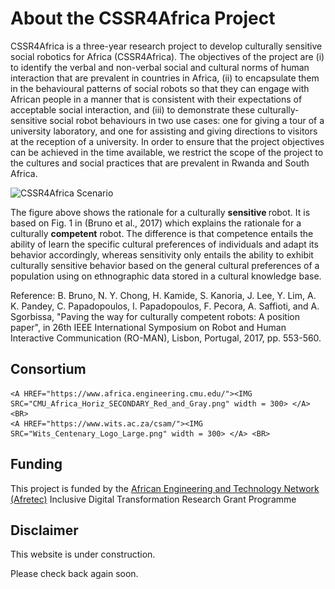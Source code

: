 # About the CSSR4Africa Project

 CSSR4Africa is a three-year research project to develop culturally sensitive social robotics for Africa (CSSR4Africa). The objectives of the project are
  (i) to identify the verbal and non-verbal social and cultural norms of human interaction that are prevalent in countries in Africa,
    (ii) to encapsulate them in the behavioural patterns of social robots so that they  can engage with African people in a manner that is consistent with their expectations of acceptable social interaction, and
    (iii) to demonstrate these culturally-sensitive social robot behaviours in two use cases: one for giving a tour of a university laboratory, and one for assisting and giving directions to visitors at the reception of a university.
    In order to ensure that the project objectives can be achieved in the time available, we restrict the scope of the project to the cultures and social practices that are prevalent in Rwanda and South Africa.
    
![CSSR4Africa Scenario](/images/CSSR_Scenario.png)

 The figure above shows the rationale for a culturally <strong> sensitive </strong> robot. It is based on Fig. 1 in (Bruno et al., 2017) which explains the rationale for a culturally <strong>competent</strong> robot. The difference is  that competence entails the ability of learn the specific cultural preferences of individuals and adapt its behavior accordingly, whereas sensitivity only entails the ability to exhibit culturally sensitive behavior based on the general cultural preferences of a population using on ethnographic data stored in a cultural knowledge base.
 
 Reference: B. Bruno, N. Y. Chong, H. Kamide, S. Kanoria, J. Lee, Y. Lim, A. K. Pandey, C. Papadopoulos, I. Papadopoulos, F. Pecora, A. Saffioti, and A. Sgorbissa, "Paving the way for culturally competent robots: A position paper", in 26th IEEE International Symposium on Robot and Human Interactive Communication (RO-MAN), Lisbon, Portugal, 2017, pp. 553-560.
    
  ## Consortium
    <A HREF="https://www.africa.engineering.cmu.edu/"><IMG SRC="CMU_Africa_Horiz_SECONDARY_Red_and_Gray.png" width = 300> </A><BR>
    <A HREF="https://www.wits.ac.za/csam/"><IMG SRC="Wits_Centenary_Logo_Large.png" width = 300> </A> <BR>

## Funding
This project is funded by the <A HREF="http://www.afretec.org">African Engineering and Technology Network (Afretec)</A> Inclusive Digital Transformation Research Grant Programme

## Disclaimer
This website is under construction.

Please check back again soon.